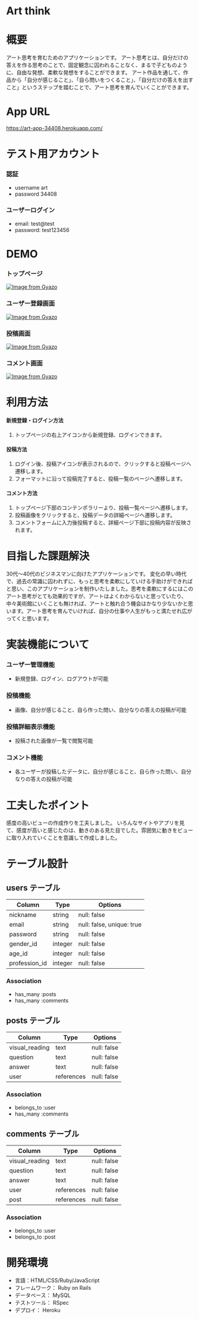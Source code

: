 # Art think

# 概要
アート思考を育むためのアプリケーションです。
アート思考とは、自分だけの答えを作る思考のことで、固定観念に囚われることなく、まるで子どものように、自由な発想、柔軟な発想をすることができます。
アート作品を通して、作品から「自分が感じること」、「自ら問いをつくること」、「自分だけの答えを出すこと」というステップを踏むことで、アート思考を育んでいくことができます。

# App URL
https://art-app-34408.herokuapp.com/

# テスト用アカウント
### 認証
- username  art
- password  34408
### ユーザーログイン
- email: test@test
- password: test123456

# DEMO
### トップページ
[![Image from Gyazo](https://i.gyazo.com/a296382b4c9cd23fdd702bfbfad3d380.gif)](https://gyazo.com/a296382b4c9cd23fdd702bfbfad3d380)
### ユーザー登録画面
[![Image from Gyazo](https://i.gyazo.com/0fdd24a8937bf8b34e9fd318146dbf2f.jpg)](https://gyazo.com/0fdd24a8937bf8b34e9fd318146dbf2f)
### 投稿画面
[![Image from Gyazo](https://i.gyazo.com/984f3cd9df76caa68a939be08e5e71c5.jpg)](https://gyazo.com/984f3cd9df76caa68a939be08e5e71c5)
### コメント画面
[![Image from Gyazo](https://i.gyazo.com/68ade97eef56152945ddb2de907f2088.gif)](https://gyazo.com/68ade97eef56152945ddb2de907f2088)

# 利用方法
#### 新規登録・ログイン方法
1. トップページの右上アイコンから新規登録、ログインできます。

#### 投稿方法
1. ログイン後、投稿アイコンが表示されるので、クリックすると投稿ページへ遷移します。
2. フォーマットに沿って投稿完了すると、投稿一覧のページへ遷移します。

#### コメント方法
1. トップページ下部のコンテンポラリーより、投稿一覧ページへ遷移します。
2. 投稿画像をクリックすると、投稿データの詳細ページへ遷移します。
3. コメントフォームに入力後投稿すると、詳細ページ下部に投稿内容が反映されます。

# 目指した課題解決
30代〜40代のビジネスマンに向けたアプリケーションです。
変化の早い時代で、過去の常識に囚われずに、もっと思考を柔軟にしていける手助けができればと思い、このアプリケーションを制作いたしました。思考を柔軟にするにはこのアート思考がとても効果的ですが、アートはよくわからないと思っていたり、中々美術館にいくことも無ければ、アートと触れ合う機会はかなり少ないかと思います。アート思考を育んでいければ、自分の仕事や人生がもっと満たせれ広がってくと思います。


# 実装機能について
### ユーザー管理機能
- 新規登録、ログイン、ログアウトが可能
### 投稿機能
- 画像、自分が感じること、自ら作った問い、自分なりの答えの投稿が可能
### 投稿詳細表示機能
- 投稿された画像が一覧で閲覧可能
### コメント機能
- 各ユーザーが投稿したデータに、自分が感じること、自ら作った問い、自分なりの答えの投稿が可能

# 工夫したポイント
感度の高いビューの作成作りを工夫しました。
いろんなサイトやアプリを見て、感度が高いと感じたのは、動きのある見た目でした。雰囲気に動きをビューに取り入れていくことを意識して作成しました。

# テーブル設計

##  users テーブル

| Column               | Type      | Options                   |
|----------------------|-----------|---------------------------|
| nickname             | string    | null: false               |
| email                | string    | null: false, unique: true |
| password             | string    | null: false               |
| gender_id            | integer   | null: false               |
| age_id               | integer   | null: false               |
| profession_id        | integer   | null: false               |

### Association

- has_many :posts
- has_many :comments

##  posts テーブル

| Column               | Type       | Options                   |
|----------------------|------------|---------------------------|
| visual_reading       | text       | null: false               |
| question             | text       | null: false               |
| answer               | text       | null: false               |
| user                 | references | null: false               |

### Association

- belongs_to :user
- has_many :comments

##  comments テーブル

| Column               | Type       | Options                   |
|----------------------|------------|---------------------------|
| visual_reading       | text       | null: false               |
| question             | text       | null: false               |
| answer               | text       | null: false               |
| user                 | references | null: false               |
| post                 | references | null: false               |

### Association

- belongs_to :user
- belongs_to :post

# 開発環境
- 言語：HTML/CSS/Ruby/JavaScript
- フレームワーク： Ruby on Rails
- データベース： MySQL
- テストツール： RSpec
- デプロイ： Heroku
